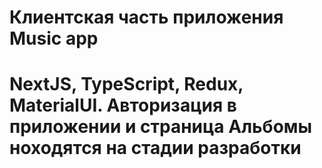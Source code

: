 # Клиентская часть приложения Music app
# NextJS, TypeScript, Redux, MaterialUI. Авторизация в приложении и страница Альбомы ноходятся на стадии разработки
